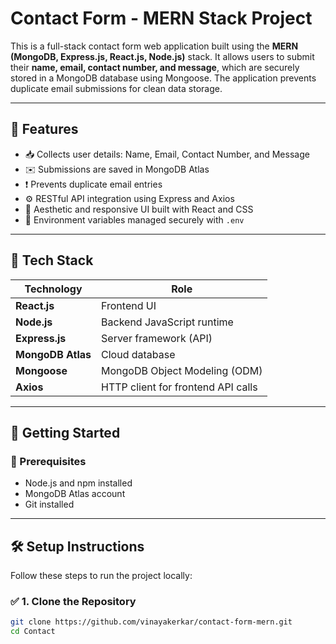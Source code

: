 # Contact Form - MERN Stack Project

This is a full-stack contact form web application built using the **MERN (MongoDB, Express.js, React.js, Node.js)** stack. It allows users to submit their **name, email, contact number, and message**, which are securely stored in a MongoDB database using Mongoose. The application prevents duplicate email submissions for clean data storage.

---

## 📌 Features

- 📥 Collects user details: Name, Email, Contact Number, and Message
- ✉️ Submissions are saved in MongoDB Atlas
- ❗ Prevents duplicate email entries
- ⚙️ RESTful API integration using Express and Axios
- 🎨 Aesthetic and responsive UI built with React and CSS
- 🔐 Environment variables managed securely with `.env`

---

## 📁 Tech Stack

| Technology        | Role                               |
| ----------------- | ---------------------------------- |
| **React.js**      | Frontend UI                        |
| **Node.js**       | Backend JavaScript runtime         |
| **Express.js**    | Server framework (API)             |
| **MongoDB Atlas** | Cloud database                     |
| **Mongoose**      | MongoDB Object Modeling (ODM)      |
| **Axios**         | HTTP client for frontend API calls |

---

## 🚀 Getting Started

### 🔧 Prerequisites

- Node.js and npm installed
- MongoDB Atlas account
- Git installed

---

## 🛠️ Setup Instructions

Follow these steps to run the project locally:

### ✅ 1. Clone the Repository

```bash
git clone https://github.com/vinayakerkar/contact-form-mern.git
cd Contact
```
